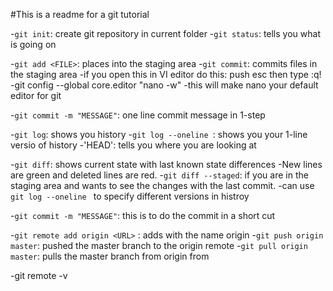 #This is a readme for a git tutorial

-`git init`: create git repository in current folder
-`git status`: tells you what is going on 

-`git add <FILE>`: places <FILE> into the staging area
-`git commit`: commits files in the staging area
	-if you open this in VI editor do this: push esc then type :q!
	-git config --global core.editor "nano -w"
		-this will make nano your default editor for git

-`git commit -m "MESSAGE"`: one line commit message in 1-step


-`git log`: shows you history 
	-`git log --oneline `: shows you your 1-line versio of history
-'HEAD': tells you where you are looking at

-`git diff`: shows current state with last known state differences
	-New lines are green and deleted lines are red.
	-`git diff --staged`: if you are in the staging area and wants to see the changes with the last commit.
	-can use `git log --oneline ` to specify different versions in histroy

-`git commit -m "MESSAGE"`: this is to do the commit in a short cut


-`git remote add origin <URL>` : adds <URL> with the name origin
-`git push origin master`: pushed the master branch to the origin remote
-`git pull origin master`: pulls the master branch from origin from 

-git remote -v
